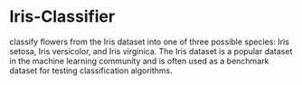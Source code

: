 # Iris-Classifier
classify flowers from the Iris dataset into one of three possible species: Iris setosa, Iris versicolor, and Iris virginica. The Iris dataset is a popular dataset in the machine learning community and is often used as a benchmark dataset for testing classification algorithms.
